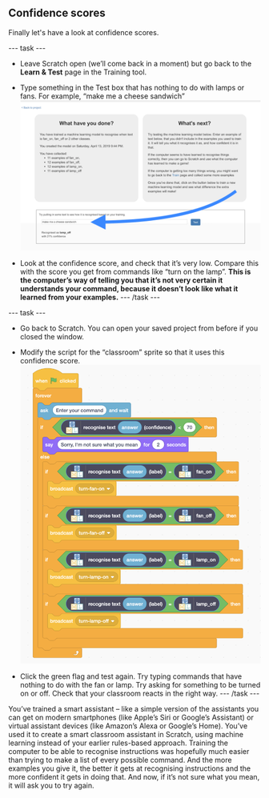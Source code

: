 ## Confidence scores

Finally let's have a look at confidence scores.

--- task ---
+ Leave Scratch open (we’ll come back in a moment) but go back to the **Learn & Test** page in the Training tool.

+ Type something in the Test box that has nothing to do with lamps or fans. For example, “make me a cheese sandwich”
![Result of entering "make me a cheese sandwich" is lamp off with 21% confidence](images/cheese-sandwich-annotated.png)

+ Look at the confidence score, and check that it’s very low. Compare this with the score you get from commands like “turn on the lamp”. **This is the computer’s way of telling you that it’s not very certain it understands your command, because it doesn’t look like what it learned from your examples.**
--- /task ---

--- task ---
+ Go back to Scratch. You can open your saved project from before if you closed the window.

+ Modify the script for the “classroom” sprite so that it uses this confidence score.
![New code to be added into scratch program](images/code-with-confidence.png)

+ Click the green flag and test again. Try typing commands that have nothing to do with the fan or lamp. Try asking for something to be turned on or off. Check that your classroom reacts in the right way.
--- /task ---

You’ve trained a smart assistant – like a simple version of the assistants you can get on modern smartphones (like Apple’s Siri or Google’s Assistant) or virtual assistant devices (like Amazon’s Alexa or Google’s Home).
You’ve used it to create a smart classroom assistant in Scratch, using machine learning instead of your earlier rules-based approach. 
Training the computer to be able to recognise instructions was hopefully much easier than trying to make a list of every possible command. And the more examples you give it, the better it gets at recognising instructions and the more confident it gets in doing that. 
And now, if it’s not sure what you mean, it will ask you to try again.